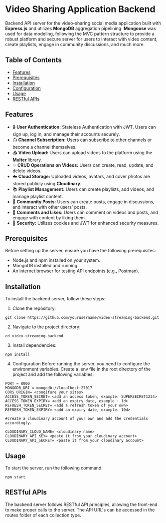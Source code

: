 # Video Sharing Application Backend

Backend API server for the video-sharing social media application built with **Express.js** and utilizes **MongoDB** aggregation pipelining. **Mongoose** was used for data modeling, following the MVC pattern structure to provide a robust platform and secure server for users to interact with video content, create playlists, engage in community discussions, and much more.

## Table of Contents

- [Features](#features)
- [Prerequisites](#prerequisites)
- [Installation](#installation)
- [Configuration](#configuration)
- [Usage](#usage)
- [RESTful APIs](#restful-apis)

## Features

- 🔒 **User Authentication:** Stateless Authentication with JWT. Users can sign up, log in, and manage their accounts securely.
- 📺 **Channel Subscription:** Users can subscribe to other channels or become a channel themselves.
- 📤 **Video Upload:** Users can upload videos to the platform using the **Multer** library.
- ✨ **CRUD Operations on Videos:** Users can create, read, update, and delete videos.
- ☁️ **Cloud Storage:** Uploaded videos, avatars, and cover photos are stored publicly using **Cloudinary**.
- 📚 **Playlist Management:** Users can create playlists, add videos, and manage playlist content.
- 💬 **Community Posts:** Users can create posts, engage in discussions, and interact with other users' posts.
- 💖 **Comments and Likes:** Users can comment on videos and posts, and engage with content by liking them.
- 🍪 **Security:** Utilizes cookies and JWT for enhanced security measures.

## Prerequisites

Before setting up the server, ensure you have the following prerequisites:

- Node.js and npm installed on your system.
- MongoDB installed and running.
- An internet browser for testing API endpoints (e.g., Postman).

## Installation

To install the backend server, follow these steps:

1. Clone the repository:

```
git clone https://github.com/yourusername/video-streaming-backend.git
```
2. Navigate to the project directory:

```
cd video-streaming-backend
```
3. Install dependencies:

```
npm install
```

4. Configuration
Before running the server, you need to configure the environment variables. Create a .env file in the root directory of the project and add the following variables:

```
PORT = 8000
MONGODB_URI = mongodb://localhost:27017
CORS_ORIGIN= <congifure your sites>
ACCESS_TOKEN_SECRET= <add an access token, example: SUPERSECRET1234>
ACCESS_TOKEN_EXPIRY= <add an expiry date, example : 1d>
REFRESH_TOKEN_SECRET= <add a refresh token of your own>
REFRESH_TOKEN_EXPIRY= <add an expiry date, example: 10d>

#create a cloudinary account of your own and add the credentials accordingly.

CLOUDINARY_CLOUD_NAME= <cloudinary name>
CLOUDINARY_API_KEY= <paste it from your cloudinary account>
CLOUDINARY_API_SECRET= <paste it from your cloudinary account>

```


## Usage
To start the server, run the following command:

```
npm start
```

## RESTful APIs
The backend server follows RESTful API principles, allowing the front-end to make proper calls to the server. The API URL's can be accessed in the routes folder of each collection type. 

